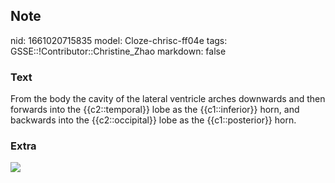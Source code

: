 ## Note
nid: 1661020715835
model: Cloze-chrisc-ff04e
tags: GSSE::!Contributor::Christine_Zhao
markdown: false

### Text
<div>
  <div>
    <div>
      <div>
        From the body the cavity of the lateral ventricle arches
        downwards and then forwards into the {{c2::temporal}} lobe
        as the {{c1::inferior}} horn, and backwards into the
        {{c2::occipital}} lobe as the {{c1::posterior}} horn.
      </div>
    </div>
  </div>
</div>

### Extra
<img src="paste-df03957a60e148338c5ca40744904e3f5d7d8c3c.jpg">
